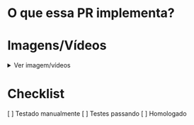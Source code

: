 # O que essa PR implementa?

# Imagens/Vídeos

<details>
  <summary>Ver imagem/vídeos</summary>

  <!-- Insira aqui imagem/vídeo -->
</details>

# Checklist

[ ] Testado manualmente
[ ] Testes passando
[ ] Homologado
